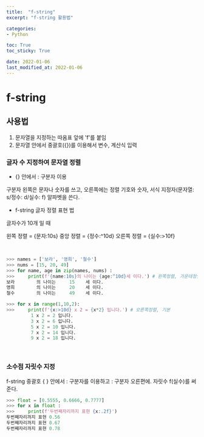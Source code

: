 ```yaml
---
title:  "f-string"
excerpt: "f-string 활용법"

categories:
- Python

toc: True
toc_sticky: True

date: 2022-01-06
last_modified_at: 2022-01-06
---
```


# f-string

## 사용법

1. 문자열을 지정하는 따옴표 앞에 'f'를 붙임
2. 문자열 안에서 중괄호({})를 이용해서 변수, 계산식 입력

### 글자 수 지정하여 문자열 정렬

- {} 안에서 : 구분자 이용

구분자 왼쪽은 문자나 숫자를 쓰고, 오른쪽에는 정렬 기호와 숫자, 서식 지정자(문자열: s/정수: d/실수: f) 알파벳을 쓴다.

- f-string 글자 정렬 표현 법

글자수가 10개 일 때

왼쪽 정렬 = {문자:10s}
중앙 정렬 = {정수:^10d}
오른쪽 정렬 = {실수:>10f}

<br>

```python
>>> names = ['보라', '영희', '철수']
>>> nums = [15, 20, 49]
>>> for name, age in zip(names, nums) :
>>>     print(f'{name:10s}의 나이는 {age:^10d}세 이다.') # 왼쪽정렬, 가운데정렬
보라        의 나이는     15    세 이다.
영희        의 나이는     20    세 이다.
철수        의 나이는     49    세 이다.

>>> for x in range(1,10,2):
>>>     print(f'{x:>10d} x 2 = {x*2} 입니다.') # 오른쪽정렬, 기본
         1 x 2 = 2 입니다.
         3 x 2 = 6 입니다.
         5 x 2 = 10 입니다.
         7 x 2 = 14 입니다.
         9 x 2 = 18 입니다.
```

<br>

### 소수점 자릿수 지정

f-string 중괄호 { } 안에서 : 구분자를 이용하고 : 구분자 오른편에. 자릿수 f(실수)를 써준다.

```python
>>> float = [0.5555, 0.6666, 0.7777]
>>> for x in float :
>>>     print(f'두번째자리까지 표현 {x:.2f}')
두번째자리까지 표현 0.56
두번째자리까지 표현 0.67
두번째자리까지 표현 0.78
```
